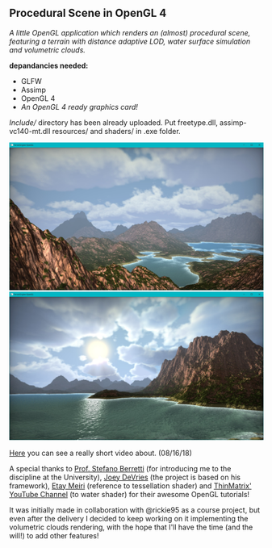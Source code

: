 ## Procedural Scene in OpenGL 4 ##
*A little OpenGL application which renders an (almost) procedural scene, featuring a terrain with distance adaptive LOD, water surface simulation and volumetric clouds.*

**depandancies needed:**
* GLFW 
* Assimp
* OpenGL 4
* *An OpenGL 4 ready graphics card!*

*Include/* directory has been already uploaded.
Put freetype.dll, assimp-vc140-mt.dll resources/ and shaders/ in .exe folder.

![Demonstrative image](/resources/pic.jpg)
![Another demonstrative image](/resources/pic2.jpg)


[Here](https://www.youtube.com/watch?v=-9i_FZbO86c) you can see a really short video about. (08/16/18)

A special thanks to [Prof. Stefano Berretti](https://www.micc.unifi.it/people/stefano-berretti/) (for introducing me to the discipline at the University),  [Joey DeVries](https://learnopengl.com/) (the project is based on his framework), [Etay Meiri](http://ogldev.atspace.co.uk/www/tutorial30/tutorial30.html) (reference to tessellation shader) and [ThinMatrix' YouTube Channel](https://www.youtube.com/watch?v=HusvGeEDU_U&list=PLRIWtICgwaX23jiqVByUs0bqhnalNTNZh) (to water shader) for their awesome OpenGL tutorials!

It was initially made in collaboration with @rickie95 as a course project, but even after the delivery I decided to keep working on it implementing the volumetric clouds rendering, with the hope that I'll have the time (and the will!) to add other features!
